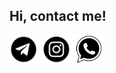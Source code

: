 ## Hi, contact me!
<a href="https://t.me/skechko">
  <img align="left" alt="telegram" width="45px" src="https://github.com/SKechko/SKechko/blob/main/icons/telegram-black.png">
</a>

<a href="https://www.instagram.com/s_artemiev0309">
  <img align="left" alt="instagram" width="60px" src="https://github.com/SKechko/SKechko/blob/main/icons/instagram-icon-white-on-black-circle.png">
</a>

<a href="https://wa.me/79520580690">
  <img align="left" alt="whatsup" width="45px" src="https://github.com/SKechko/SKechko/blob/main/icons/whatsapp-icon-3953.png">
</a>


